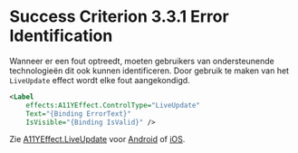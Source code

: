 # Success Criterion 3.3.1 Error Identification

Wanneer er een fout optreedt, moeten gebruikers van ondersteunende technologieën dit ook kunnen identificeren. Door gebruik te maken van het `LiveUpdate` effect wordt elke fout aangekondigd.

```xml
<Label
    effects:A11YEffect.ControlType="LiveUpdate"
    Text="{Binding ErrorText}"
    IsVisible="{Binding IsValid}" />
```

Zie [A11YEffect.LiveUpdate](./A11YEffect.md) voor [Android](./A11yEffect_Android.md) of [iOS](./A11yEffect_iOS.md).
